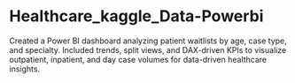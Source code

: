 # Healthcare_kaggle_Data-Powerbi
Created a Power BI dashboard analyzing patient waitlists by age, case type, and specialty. Included trends, split views, and DAX-driven KPIs to visualize outpatient, inpatient, and day case volumes for data-driven healthcare insights.
